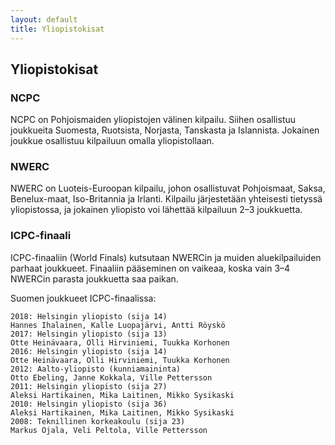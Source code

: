 ```yaml
---
layout: default
title: Yliopistokisat
---
```


## Yliopistokisat
### NCPC

NCPC on Pohjoismaiden yliopistojen välinen kilpailu. Siihen osallistuu joukkueita Suomesta, Ruotsista, Norjasta, Tanskasta ja Islannista. Jokainen joukkue osallistuu kilpailuun omalla yliopistollaan.
### NWERC

NWERC on Luoteis-Euroopan kilpailu, johon osallistuvat Pohjoismaat, Saksa, Benelux-maat, Iso-Britannia ja Irlanti. Kilpailu järjestetään yhteisesti tietyssä yliopistossa, ja jokainen yliopisto voi lähettää kilpailuun 2–3 joukkuetta.
### ICPC-finaali

ICPC-finaaliin (World Finals) kutsutaan NWERCin ja muiden aluekilpailuiden parhaat joukkueet. Finaaliin pääseminen on vaikeaa, koska vain 3–4 NWERCin parasta joukkuetta saa paikan.

Suomen joukkueet ICPC-finaalissa:

    2018: Helsingin yliopisto (sija 14)
    Hannes Ihalainen, Kalle Luopajärvi, Antti Röyskö
    2017: Helsingin yliopisto (sija 13)
    Otte Heinävaara, Olli Hirviniemi, Tuukka Korhonen
    2016: Helsingin yliopisto (sija 14)
    Otte Heinävaara, Olli Hirviniemi, Tuukka Korhonen
    2012: Aalto-yliopisto (kunniamaininta)
    Otto Ebeling, Janne Kokkala, Ville Pettersson
    2011: Helsingin yliopisto (sija 27)
    Aleksi Hartikainen, Mika Laitinen, Mikko Sysikaski
    2010: Helsingin yliopisto (sija 36)
    Aleksi Hartikainen, Mika Laitinen, Mikko Sysikaski
    2008: Teknillinen korkeakoulu (sija 23)
    Markus Ojala, Veli Peltola, Ville Pettersson 